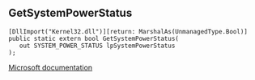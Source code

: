 ## GetSystemPowerStatus

```
[DllImport("Kernel32.dll")][return: MarshalAs(UnmanagedType.Bool)]
public static extern bool GetSystemPowerStatus(
   out SYSTEM_POWER_STATUS lpSystemPowerStatus
);
```

[Microsoft documentation](https://docs.microsoft.com/en-us/windows/win32/api/winbase/nf-winbase-getsystempowerstatus)
